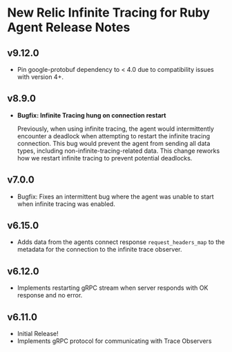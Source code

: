 # New Relic Infinite Tracing for Ruby Agent Release Notes #

  ## v9.12.0

  * Pin google-protobuf dependency to < 4.0 due to compatibility issues with version 4+.

  ## v8.9.0

  * **Bugfix: Infinite Tracing hung on connection restart**

    Previously, when using infinite tracing, the agent would intermittently encounter a deadlock when attempting to restart the infinite tracing connection. This bug would prevent the agent from sending all data types, including non-infinite-tracing-related data. This change reworks how we restart infinite tracing to prevent potential deadlocks.

  ## v7.0.0
  * Bugfix: Fixes an intermittent bug where the agent was unable to start when infinite tracing was enabled. 

  ## v6.15.0
  * Adds data from the agents connect response `request_headers_map` to the metadata for the connection to the infinite trace observer.
  
  ## v6.12.0

  * Implements restarting gRPC stream when server responds with OK response and no error.

  ## v6.11.0

  * Initial Release!
  * Implements gRPC protocol for communicating with Trace Observers